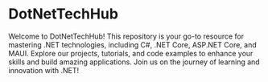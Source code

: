 # DotNetTechHub
Welcome to DotNetTechHub! This repository is your go-to resource for mastering .NET technologies, including C#, .NET Core, ASP.NET Core, and MAUI. Explore our projects, tutorials, and code examples to enhance your skills and build amazing applications. Join us on the journey of learning and innovation with .NET!
